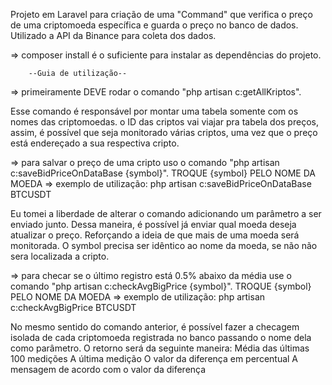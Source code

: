 Projeto em Laravel para criação de uma "Command" que verifica o preço de uma criptomoeda específica e guarda o preço no banco de dados. Utilizado a API da Binance para coleta dos dados.

=> composer install é o suficiente para instalar as dependências do projeto.

        --Guia de utilização--

=> primeiramente DEVE rodar o comando
    "php artisan c:getAllKriptos".

Esse comando é responsável por montar uma tabela somente com os nomes das criptomoedas. o ID das criptos vai viajar pra tabela dos preços, assim, é possível que seja monitorado várias criptos, uma vez que o preço está endereçado a sua respectiva cripto.

=> para salvar o preço de uma cripto uso o comando 
    "php artisan c:saveBidPriceOnDataBase {symbol}".  TROQUE {symbol} PELO NOME DA MOEDA => exemplo de utilização: php artisan c:saveBidPriceOnDataBase BTCUSDT

Eu tomei a liberdade de alterar o comando adicionando um parâmetro a ser enviado junto. Dessa maneira, é possível já enviar qual moeda deseja atualizar o preço. Reforçando a ideia de que mais de uma moeda será monitorada. O symbol precisa ser idêntico ao nome da moeda, se não não sera localizada a cripto.

=> para checar se o último registro está 0.5% abaixo da média use o comando 
    "php artisan c:checkAvgBigPrice {symbol}".  TROQUE {symbol} PELO NOME DA MOEDA => exemplo de utilização: php artisan c:checkAvgBigPrice BTCUSDT
 
 No mesmo sentido do comando anterior, é possível fazer a checagem isolada de cada criptomoeda registrada no banco passando o nome dela como parâmetro.
 O retorno será da seguinte maneira:
    Média das últimas 100 medições
    A última medição
    O valor da diferença em percentual
    A mensagem de acordo com o valor da diferença
